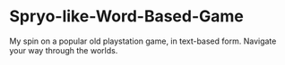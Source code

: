 # Spryo-like-Word-Based-Game
My spin on a popular old playstation game, in text-based form. Navigate your way through the worlds.
